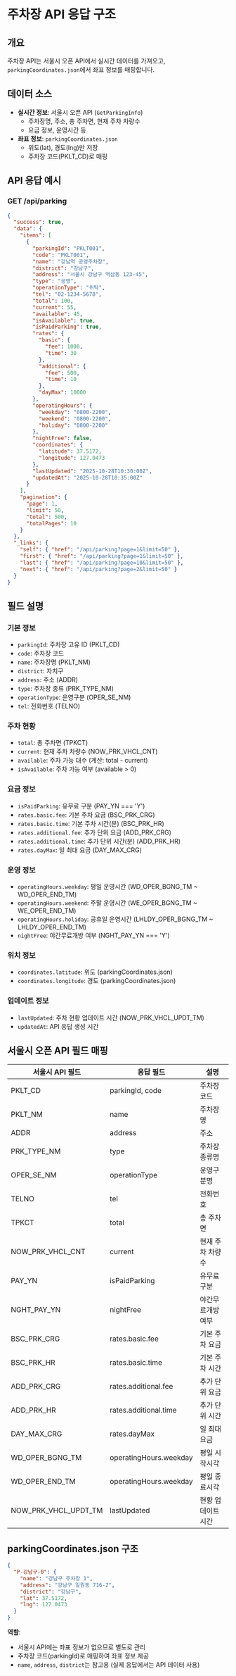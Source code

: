 # 주차장 API 응답 구조

## 개요

주차장 API는 서울시 오픈 API에서 실시간 데이터를 가져오고, `parkingCoordinates.json`에서 좌표 정보를 매핑합니다.

## 데이터 소스

- **실시간 정보**: 서울시 오픈 API (`GetParkingInfo`)
  - 주차장명, 주소, 총 주차면, 현재 주차 차량수
  - 요금 정보, 운영시간 등
- **좌표 정보**: `parkingCoordinates.json`
  - 위도(lat), 경도(lng)만 저장
  - 주차장 코드(PKLT_CD)로 매핑

## API 응답 예시

### GET /api/parking

```json
{
  "success": true,
  "data": {
    "items": [
      {
        "parkingId": "PKLT001",
        "code": "PKLT001",
        "name": "강남역 공영주차장",
        "district": "강남구",
        "address": "서울시 강남구 역삼동 123-45",
        "type": "공영",
        "operationType": "위탁",
        "tel": "02-1234-5678",
        "total": 100,
        "current": 55,
        "available": 45,
        "isAvailable": true,
        "isPaidParking": true,
        "rates": {
          "basic": {
            "fee": 1000,
            "time": 30
          },
          "additional": {
            "fee": 500,
            "time": 10
          },
          "dayMax": 10000
        },
        "operatingHours": {
          "weekday": "0800-2200",
          "weekend": "0800-2200",
          "holiday": "0800-2200"
        },
        "nightFree": false,
        "coordinates": {
          "latitude": 37.5172,
          "longitude": 127.0473
        },
        "lastUpdated": "2025-10-28T10:30:00Z",
        "updatedAt": "2025-10-28T10:35:00Z"
      }
    ],
    "pagination": {
      "page": 1,
      "limit": 50,
      "total": 500,
      "totalPages": 10
    }
  },
  "_links": {
    "self": { "href": "/api/parking?page=1&limit=50" },
    "first": { "href": "/api/parking?page=1&limit=50" },
    "last": { "href": "/api/parking?page=10&limit=50" },
    "next": { "href": "/api/parking?page=2&limit=50" }
  }
}
```

## 필드 설명

### 기본 정보
- `parkingId`: 주차장 고유 ID (PKLT_CD)
- `code`: 주차장 코드
- `name`: 주차장명 (PKLT_NM)
- `district`: 자치구
- `address`: 주소 (ADDR)
- `type`: 주차장 종류 (PRK_TYPE_NM)
- `operationType`: 운영구분 (OPER_SE_NM)
- `tel`: 전화번호 (TELNO)

### 주차 현황
- `total`: 총 주차면 (TPKCT)
- `current`: 현재 주차 차량수 (NOW_PRK_VHCL_CNT)
- `available`: 주차 가능 대수 (계산: total - current)
- `isAvailable`: 주차 가능 여부 (available > 0)

### 요금 정보
- `isPaidParking`: 유무료 구분 (PAY_YN === 'Y')
- `rates.basic.fee`: 기본 주차 요금 (BSC_PRK_CRG)
- `rates.basic.time`: 기본 주차 시간(분) (BSC_PRK_HR)
- `rates.additional.fee`: 추가 단위 요금 (ADD_PRK_CRG)
- `rates.additional.time`: 추가 단위 시간(분) (ADD_PRK_HR)
- `rates.dayMax`: 일 최대 요금 (DAY_MAX_CRG)

### 운영 정보
- `operatingHours.weekday`: 평일 운영시간 (WD_OPER_BGNG_TM ~ WD_OPER_END_TM)
- `operatingHours.weekend`: 주말 운영시간 (WE_OPER_BGNG_TM ~ WE_OPER_END_TM)
- `operatingHours.holiday`: 공휴일 운영시간 (LHLDY_OPER_BGNG_TM ~ LHLDY_OPER_END_TM)
- `nightFree`: 야간무료개방 여부 (NGHT_PAY_YN === 'Y')

### 위치 정보
- `coordinates.latitude`: 위도 (parkingCoordinates.json)
- `coordinates.longitude`: 경도 (parkingCoordinates.json)

### 업데이트 정보
- `lastUpdated`: 주차 현황 업데이트 시간 (NOW_PRK_VHCL_UPDT_TM)
- `updatedAt`: API 응답 생성 시간

## 서울시 오픈 API 필드 매핑

| 서울시 API 필드 | 응답 필드 | 설명 |
|----------------|---------|------|
| PKLT_CD | parkingId, code | 주차장 코드 |
| PKLT_NM | name | 주차장명 |
| ADDR | address | 주소 |
| PRK_TYPE_NM | type | 주차장 종류명 |
| OPER_SE_NM | operationType | 운영구분명 |
| TELNO | tel | 전화번호 |
| TPKCT | total | 총 주차면 |
| NOW_PRK_VHCL_CNT | current | 현재 주차 차량수 |
| PAY_YN | isPaidParking | 유무료 구분 |
| NGHT_PAY_YN | nightFree | 야간무료개방 여부 |
| BSC_PRK_CRG | rates.basic.fee | 기본 주차 요금 |
| BSC_PRK_HR | rates.basic.time | 기본 주차 시간 |
| ADD_PRK_CRG | rates.additional.fee | 추가 단위 요금 |
| ADD_PRK_HR | rates.additional.time | 추가 단위 시간 |
| DAY_MAX_CRG | rates.dayMax | 일 최대 요금 |
| WD_OPER_BGNG_TM | operatingHours.weekday | 평일 시작시각 |
| WD_OPER_END_TM | operatingHours.weekday | 평일 종료시각 |
| NOW_PRK_VHCL_UPDT_TM | lastUpdated | 현황 업데이트 시간 |

## parkingCoordinates.json 구조

```json
{
  "P-강남구-0": {
    "name": "강남구 주차장 1",
    "address": "강남구 일원동 716-2",
    "district": "강남구",
    "lat": 37.5172,
    "lng": 127.0473
  }
}
```

**역할**: 
- 서울시 API에는 좌표 정보가 없으므로 별도로 관리
- 주차장 코드(parkingId)로 매핑하여 좌표 정보 제공
- `name`, `address`, `district`는 참고용 (실제 응답에서는 API 데이터 사용)

